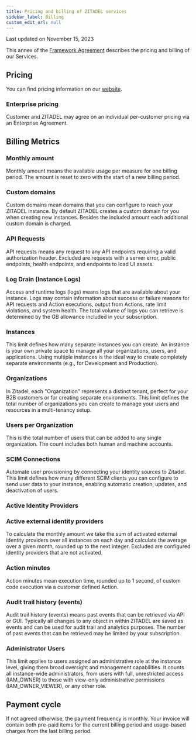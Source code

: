 ```yaml
---
title: Pricing and billing of ZITADEL services
sidebar_label: Billing
custom_edit_url: null
--- 
```


Last updated on November 15, 2023

This annex of the [Framework Agreement](../terms-of-service) describes the pricing and billing of our Services.

## Pricing

You can find pricing information on our [website](https://zitadel.com/pricing).

### Enterprise pricing

Customer and ZITADEL may agree on an individual per-customer pricing via an Enterprise Agreement.

## Billing Metrics

### Monthly amount

Monthly amount means the available usage per measure for one billing period.
The amount is reset to zero with the start of a new billing period.

### Custom domains

Custom domains mean domains that you can configure to reach your ZITADEL instance.
By default ZITADEL creates a custom domain for you when creating new instances.
Besides the included amount each additional custom domain is charged.

### API Requests

API requests means any request to any API endpoints requiring a valid authorization header.
Excluded are requests with a server error, public endpoints, health endpoints, and endpoints to load UI assets.

### Log Drain (Instance Logs)

Access and runtime logs (logs) means logs that are available about your instance.
Logs may contain information about success or failure reasons for API requests and Action executions, output from Actions, rate limit violations, and system health.
The total volume of logs you can retrieve is determined by the GB allowance included in your subscription.

### Instances

This limit defines how many separate instances you can create. 
An instance is your own private space to manage all your organizations, users, and applications. 
Using multiple instances is the ideal way to create completely separate environments (e.g., for Development and Production).

### Organizations

In Zitadel, each "Organization" represents a distinct tenant, perfect for your B2B customers or for creating separate environments.
This limit defines the total number of organizations you can create to manage your users and resources in a multi-tenancy setup.

### Users per Organization

This is the total number of users that can be added to any single organization.
The count includes both human and machine accounts.

### SCIM Connections

Automate user provisioning by connecting your identity sources to Zitadel. 
This limit defines how many different SCIM clients you can configure to send user data to your instance, enabling automatic creation, updates, and deactivation of users.

### Active Identity Providers

### Active external identity providers

To calculate the monthly amount we take the sum of activated external identity providers over all instances on each day and calculate the average over a given month, rounded up to the next integer.
Excluded are configured identity providers that are not activated.

### Action minutes

Action minutes mean execution time, rounded up to 1 second, of custom code execution via a customer defined Action.

### Audit trail history (events)

Audit trail history (events) means past events that can be retrieved via API or GUI.
Typically all changes to any object in within ZITADEL are saved as events and can be used for audit trail and analytics purposes.
The number of past events that can be retrieved may be limited by your subscription.



### Administrator Users

This limit applies to users assigned an administrative role at the instance level, giving them broad oversight and management capabilities. 
It counts all instance-wide administrators, from users with full, unrestricted access (IAM_OWNER) to those with view-only administrative permissions (IAM_OWNER_VIEWER), or any other role.

## Payment cycle

If not agreed otherwise, the payment frequency is monthly.
Your invoice will contain both pre-paid items for the current billing period and usage-based charges from the last billing period.
